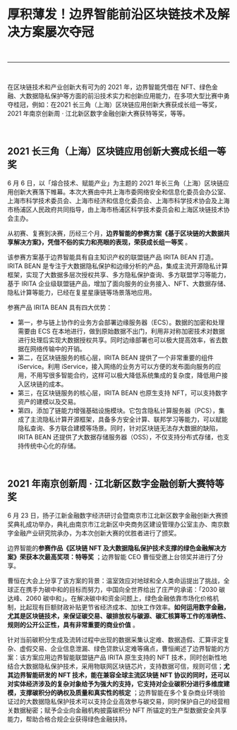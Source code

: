 # 厚积薄发！边界智能前沿区块链技术及解决方案屡次夺冠
<br>

---
<br>

在区块链技术和产业创新大有可为的 2021 年，边界智能凭借在 NFT、绿色金融、大数据隐私保护等方面的前沿技术实力和创新应用能力，在多项大型比赛中勇夺桂冠，例如：在2021 长三角（上海）区块链应用创新大赛获成长组一等奖，2021 年南京创新周 · 江北新区数字金融创新大赛获特等奖，等等。

<br>

## 2021 长三角（上海）区块链应用创新大赛成长组一等奖

6 月 6 日，以「熔合技术、赋能产业」为主题的 2021 年长三角（上海）区块链应用创新大赛落下帷幕。本次大赛由中共上海市委网络安全和信息化委员会办公室、上海市科学技术委员会、上海市经济和信息化委员会、上海市科学技术协会及上海市杨浦区人民政府共同指导，由上海市杨浦区科学技术委员会和上海区块链技术协会主办。

从初赛、复赛到决赛，历经三个月，**边界智能的参赛方案《基于区块链的大数据共享解决方案》，凭借不俗的实力和亮眼的表现，荣获成长组一等奖** 。
<!-- Image: https://uploader.shimowendang.com/f/1Sxme6H2l8BPx6JU.png!thumbnail?accessToken=eyJhbGciOiJIUzI1NiIsImtpZCI6ImRlZmF1bHQiLCJ0eXAiOiJKV1QifQ.eyJhdWQiOiJhY2Nlc3NfcmVzb3VyY2UiLCJleHAiOjE2MzIzMDcyMDMsImciOiJRdlhkODZZS1B4WHhwWEtWIiwiaWF0IjoxNjMyMzA2OTAzLCJ1c2VySWQiOjU5OTY2NTU0fQ.PbTM4uS1DfqQT52b3UQTZ_2dpYYeJmR46Jgap9yBfcA -->

该参赛方案基于边界智能具有自主知识产权的联盟链产品 IRITA BEAN 打造。IRITA BEAN 是专注于大数据隐私保护和边缘分析的产品，集成主流开源隐私计算框架，实现了大数据多层次授权共享、多方隐私保护查询、多方联盟学习等能力，基于 IRITA 企业级联盟链产品，增加了面向服务的业务接入、NFT、大数据存储、隐私计算等能力，已经在复星星康链等场景落地应用。

参赛产品 IRITA BEAN 具有四大优势：
- 第一，参与链上协作的业务方会部署边缘服务器（ECS）。数据的加密和处理需要由 ECS 在本地进行，做到原始数据不出门，利用非对称加密技术对数据进行处理后实现大数据授权共享。同时边缘部署也可以极大提高效率，省去数据在网络传输中的开销。
- 第二，在区块链服务的核心层，IRITA BEAN 提供了一个非常重要的组件 iService。利用 iService，接入网络的业务方可以方便的发布面向服务的应用，不用写很多智能合约，这样可以极大降低系统集成的复杂度，降低用户接入区块链的成本。
- 第三，在区块链服务的核心层，IRITA BEAN 也原生支持 NFT，可以支持数字资产的建模以及交易。
- 第四，添加了链能力增强基础设施模块。它包含隐私计算服务器（PCS），集成了主流隐私计算开源框架，具备多方安全计算、联邦学习等能力，可以赋能隐私查询、多方联合建模等场景。同时，针对区块链无法存大数据的缺陷，IRITA BEAN 还提供了大数据存储服务器（OSS），不仅支持分布式存储，也支持传统中心化的存储。
<!-- Image: https://uploader.shimowendang.com/f/LuZx2IupRGY9gidJ.png!thumbnail?accessToken=eyJhbGciOiJIUzI1NiIsImtpZCI6ImRlZmF1bHQiLCJ0eXAiOiJKV1QifQ.eyJhdWQiOiJhY2Nlc3NfcmVzb3VyY2UiLCJleHAiOjE2MzIzMDcyMDMsImciOiJRdlhkODZZS1B4WHhwWEtWIiwiaWF0IjoxNjMyMzA2OTAzLCJ1c2VySWQiOjU5OTY2NTU0fQ.PbTM4uS1DfqQT52b3UQTZ_2dpYYeJmR46Jgap9yBfcA -->

<br>

## 2021 年南京创新周 · 江北新区数字金融创新大赛特等奖

6 月 23 日，扬子江新金融数字经济研讨会暨南京市江北新区数字金融创新大赛颁奖典礼成功举办，典礼由南京市江北新区中央商务区建设管理办公室主办、南京数字金融产业研究院承办，为本次创新大赛的优胜者进行了颁奖。
 
边界智能的**参赛作品《区块链 NFT 及大数据隐私保护技术支撑的绿色金融解决方案》荣获本次最高奖项：特等奖** ；边界智能 CEO 曹恒受邀上台领奖并进行了分享。
<!-- Image: https://uploader.shimowendang.com/f/Erg9Lb6OhCgVHYYw.png!thumbnail?accessToken=eyJhbGciOiJIUzI1NiIsImtpZCI6ImRlZmF1bHQiLCJ0eXAiOiJKV1QifQ.eyJhdWQiOiJhY2Nlc3NfcmVzb3VyY2UiLCJleHAiOjE2MzIzMDcyMDMsImciOiJRdlhkODZZS1B4WHhwWEtWIiwiaWF0IjoxNjMyMzA2OTAzLCJ1c2VySWQiOjU5OTY2NTU0fQ.PbTM4uS1DfqQT52b3UQTZ_2dpYYeJmR46Jgap9yBfcA -->
曹恒在大会上分享了该方案的背景：温室效应对地球和全人类命运提出了挑战，全球正在携手为碳中和的目标而努力，中国向全世界给出了庄严的承诺：「2030 碳达峰、2060 碳中和」。在解决碳中和资金问题上，绿色金融依靠市场化价格机制，比起现有巨额财政补贴更节省经济成本、加快工作效率。**如何运用数字金融，尤其是区块链技术，来保证碳交易、碳排放权与碳源、碳汇核算等工作的准确性、规则的公开公正性，具有非常重要的商业价值** 。

针对当前碳积分生成及流转过程中出现的数据采集认定难、数据造假、汇算评定复杂、虚假交易、企业信息泄漏、绿色贷款认定难等痛点，曹恒阐述了边界智能的方案：该方案应用边界智能联盟链产品 IRITA 原生支持的 NFT 技术，同时创新性地结合大数据隐私保护技术，采用物联网区块链芯片，支持数据可信，规则可信；**尤其边界智能研发的 NFT 技术，能在兼容全球主流区块链 NFT 协议的同时，还可以对实体经济涉及的复杂对象给予为强大的支持，它支持对企业碳积分进行多维度建模，支撑碳积分的确权及质量和真实性的核定** ；边界智能在多个复杂商业环境验证过的大数据隐私保护技术可以支持企业高效参与碳交易，同时保护自己的经营相关数据秘密；赋予企业向金融机构披露碳积分 NFT 所锚定的生产型数据安全共享能力，帮助合格合规企业获得绿色金融扶持。
<!-- Image: https://uploader.shimowendang.com/f/nW82BTlPkBl0Zpw6.png!thumbnail?accessToken=eyJhbGciOiJIUzI1NiIsImtpZCI6ImRlZmF1bHQiLCJ0eXAiOiJKV1QifQ.eyJhdWQiOiJhY2Nlc3NfcmVzb3VyY2UiLCJleHAiOjE2MzIzMDcyMDMsImciOiJRdlhkODZZS1B4WHhwWEtWIiwiaWF0IjoxNjMyMzA2OTAzLCJ1c2VySWQiOjU5OTY2NTU0fQ.PbTM4uS1DfqQT52b3UQTZ_2dpYYeJmR46Jgap9yBfcA -->

